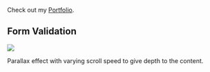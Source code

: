 Check out my [Portfolio](https://winjitn.github.io/portfolio).

## Form Validation

![](img/parallax.gif)

Parallax effect with varying scroll speed to give depth to the content.
